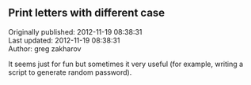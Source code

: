 ## Print letters with different case  
Originally published: 2012-11-19 08:38:31  
Last updated: 2012-11-19 08:38:31  
Author: greg zakharov  
  
It seems just for fun but sometimes it very useful (for example, writing a script to generate random password).